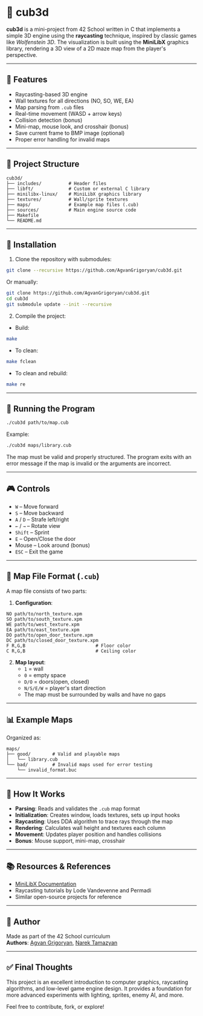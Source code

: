 
# 📍 cub3d

**cub3d** is a mini-project from 42 School written in C that implements a simple 3D engine using the **raycasting** technique, inspired by classic games like *Wolfenstein 3D*. The visualization is built using the **MiniLibX** graphics library, rendering a 3D view of a 2D maze map from the player's perspective.

---

## 🎯 Features

- Raycasting-based 3D engine
- Wall textures for all directions (NO, SO, WE, EA)
- Map parsing from `.cub` files
- Real-time movement (WASD + arrow keys)
- Collision detection (bonus)
- Mini-map, mouse look, and crosshair (bonus)
- Save current frame to BMP image (optional)
- Proper error handling for invalid maps

---

## 📁 Project Structure

```
cub3d/
├── includes/          # Header files
├── libft/             # Custom or external C library
├── minilibx-linux/    # MiniLibX graphics library
├── textures/          # Wall/sprite textures
├── maps/              # Example map files (.cub)
├── sources/           # Main engine source code
├── Makefile
└── README.md
```

---

## 🔧 Installation

1. Clone the repository with submodules:

```bash
git clone --recursive https://github.com/AgvanGrigoryan/cub3d.git
```

Or manually:

```bash
git clone https://github.com/AgvanGrigoryan/cub3d.git
cd cub3d
git submodule update --init --recursive
```

2. Compile the project:

- Build:
```bash
make
```

- To clean:
```bash
make fclean 
```

- To clean and rebuild:
```bash
make re
```

---

## 🚀 Running the Program

```bash
./cub3d path/to/map.cub
```

Example:
```bash
./cub3d maps/library.cub
```

The map must be valid and properly structured. The program exits with an error message if the map is invalid or the arguments are incorrect.

---

## 🎮 Controls

- `W` – Move forward  
- `S` – Move backward  
- `A` / `D` – Strafe left/right  
- `←` / `→` – Rotate view
- `Shift` – Sprint
- `E` – Open/Close the door
- Mouse – Look around (bonus)  
- `ESC` – Exit the game

---

## 📐 Map File Format (`.cub`)

A map file consists of two parts:

1. **Configuration**:
```
NO path/to/north_texture.xpm
SO path/to/south_texture.xpm
WE path/to/west_texture.xpm
EA path/to/east_texture.xpm
DO path/to/open_door_texture.xpm
DC path/to/closed_door_texture.xpm
F R,G,B                          # Floor color
C R,G,B                          # Ceiling color
```

2. **Map layout**:
   - `1` = wall  
   - `0` = empty space  
   - `D/O` = doors(open, closed)
   - `N/S/E/W` = player's start direction  
   - The map must be surrounded by walls and have no gaps

---

## 📊 Example Maps

Organized as:

```
maps/
├── good/        # Valid and playable maps
│   └── library.cub
└── bad/         # Invalid maps used for error testing
    └── invalid_format.buc
```

---

## 🧠 How It Works

- **Parsing**: Reads and validates the `.cub` map format
- **Initialization**: Creates window, loads textures, sets up input hooks
- **Raycasting**: Uses DDA algorithm to trace rays through the map
- **Rendering**: Calculates wall height and textures each column
- **Movement**: Updates player position and handles collisions
- **Bonus**: Mouse support, mini-map, crosshair

---

## 📚 Resources & References

- [MiniLibX Documentation](https://harm-smits.github.io/42docs/libs/minilibx)
- Raycasting tutorials by Lode Vandevenne and Permadi
- Similar open-source projects for reference

---

## 👤 Author

Made as part of the 42 School curriculum  
**Authors**: [Agvan Grigoryan](https://github.com/AgvanGrigoryan), [Narek Tamazyan](https://github.com/natamazy)

---

## ✅ Final Thoughts

This project is an excellent introduction to computer graphics, raycasting algorithms, and low-level game engine design. It provides a foundation for more advanced experiments with lighting, sprites, enemy AI, and more.

Feel free to contribute, fork, or explore!
